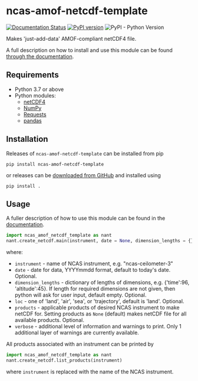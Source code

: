 ncas-amof-netcdf-template
=========================
[![Documentation Status](https://readthedocs.org/projects/ncas-amof-netcdf-template/badge/?version=latest)](https://ncas-amof-netcdf-template.readthedocs.io/en/latest/?badge=latest)
[![PyPI version](https://badge.fury.io/py/ncas-amof-netcdf-template.svg)](https://pypi.org/project/ncas-amof-netcdf-template/)
![PyPI - Python Version](https://img.shields.io/pypi/pyversions/ncas-amof-netcdf-template)


Makes 'just-add-data' AMOF-compliant netCDF4 file.

A full description on how to install and use this module can be found [through the documentation](https://ncas-amof-netcdf-template.readthedocs.io/).

Requirements
------------
* Python 3.7 or above
* Python modules:
  * [netCDF4](http://unidata.github.io/netcdf4-python/)
  * [NumPy](https://numpy.org/) 
  * [Requests](https://requests.readthedocs.io/en/latest/)
  * [pandas](https://pandas.pydata.org/)

Installation
------------
Releases of `ncas-amof-netcdf-template` can be installed from pip
```
pip install ncas-amof-netcdf-template
```
or releases can be [downloaded from GitHub](https://github.com/joshua-hampton/ncas_amof_netcdf_template/releases) and installed using
```
pip install .
```


Usage
-----

A fuller description of how to use this module can be found in the [documentation](https://ncas-amof-netcdf-template.readthedocs.io/en/latest/usage.html).

```python
import ncas_amof_netcdf_template as nant
nant.create_netcdf.main(instrument, date = None, dimension_lengths = {}, loc = 'land', products = None)
```
where:
- `instrument` - name of NCAS instrument, e.g. "ncas-ceilometer-3"
- `date` - date for data, YYYYmmdd format, default to today's date. Optional.
- `dimension_lengths` - dictionary of lengths of dimensions, e.g. {'time':96, 'altitude':45}. If length for required dimensions are not given, then python will ask for user input, default empty. Optional.
- `loc` - one of 'land', 'air', 'sea', or 'trajectory', default is 'land'. Optional.
- `products` - applicable products of desired NCAS instrument to make netCDF for. Setting products as `None` (default) makes netCDF file for all available products. Optional.
- `verbose` - additional level of information and warnings to print. Only 1 additional layer of warnings are currently available.

All products associated with an instrument can be printed by
```python
import ncas_amof_netcdf_template as nant
nant.create_netcdf.list_products(instrument)
```
where `instrument` is replaced with the name of the NCAS instrument.


